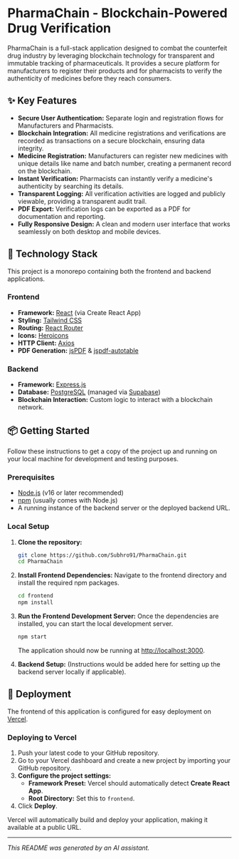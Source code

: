 # PharmaChain - Blockchain-Powered Drug Verification

PharmaChain is a full-stack application designed to combat the counterfeit drug industry by leveraging blockchain technology for transparent and immutable tracking of pharmaceuticals. It provides a secure platform for manufacturers to register their products and for pharmacists to verify the authenticity of medicines before they reach consumers.

## ✨ Key Features

- **Secure User Authentication:** Separate login and registration flows for Manufacturers and Pharmacists.
- **Blockchain Integration:** All medicine registrations and verifications are recorded as transactions on a secure blockchain, ensuring data integrity.
- **Medicine Registration:** Manufacturers can register new medicines with unique details like name and batch number, creating a permanent record on the blockchain.
- **Instant Verification:** Pharmacists can instantly verify a medicine's authenticity by searching its details.
- **Transparent Logging:** All verification activities are logged and publicly viewable, providing a transparent audit trail.
- **PDF Export:** Verification logs can be exported as a PDF for documentation and reporting.
- **Fully Responsive Design:** A clean and modern user interface that works seamlessly on both desktop and mobile devices.

## 🚀 Technology Stack

This project is a monorepo containing both the frontend and backend applications.

### Frontend
- **Framework:** [React](https://reactjs.org/) (via Create React App)
- **Styling:** [Tailwind CSS](https://tailwindcss.com/)
- **Routing:** [React Router](https://reactrouter.com/)
- **Icons:** [Heroicons](https://heroicons.com/)
- **HTTP Client:** [Axios](https://axios-http.com/)
- **PDF Generation:** [jsPDF](https://github.com/parallax/jsPDF) & [jspdf-autotable](https://github.com/simonbengtsson/jsPDF-AutoTable)

### Backend
- **Framework:** [Express.js](https://expressjs.com/)
- **Database:** [PostgreSQL](https://www.postgresql.org/) (managed via [Supabase](https://supabase.com/))
- **Blockchain Interaction:** Custom logic to interact with a blockchain network.

## 📦 Getting Started

Follow these instructions to get a copy of the project up and running on your local machine for development and testing purposes.

### Prerequisites

- [Node.js](https://nodejs.org/en/) (v16 or later recommended)
- [npm](https://www.npmjs.com/) (usually comes with Node.js)
- A running instance of the backend server or the deployed backend URL.

### Local Setup

1.  **Clone the repository:**
    ```sh
    git clone https://github.com/Subhro91/PharmaChain.git
    cd PharmaChain
    ```

2.  **Install Frontend Dependencies:**
    Navigate to the frontend directory and install the required npm packages.
    ```sh
    cd frontend
    npm install
    ```

3.  **Run the Frontend Development Server:**
    Once the dependencies are installed, you can start the local development server.
    ```sh
    npm start
    ```
    The application should now be running at [http://localhost:3000](http://localhost:3000).

4.  **Backend Setup:**
    (Instructions would be added here for setting up the backend server locally if applicable).

## 🚀 Deployment

The frontend of this application is configured for easy deployment on [Vercel](https://vercel.com/).

### Deploying to Vercel

1.  Push your latest code to your GitHub repository.
2.  Go to your Vercel dashboard and create a new project by importing your GitHub repository.
3.  **Configure the project settings:**
    -   **Framework Preset:** Vercel should automatically detect **Create React App**.
    -   **Root Directory:** Set this to `frontend`.
4.  Click **Deploy**.

Vercel will automatically build and deploy your application, making it available at a public URL.

---
*This README was generated by an AI assistant.*






